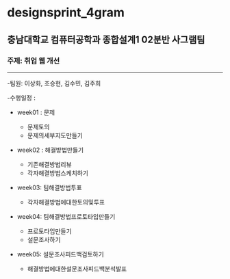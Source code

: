 # designsprint_4gram
## 충남대학교 컴퓨터공학과 종합설계1 02분반 사그램팀
### 주제: 취업 웹 개선

-------------------------------------------
-팀원: 이상화, 조승현, 김수민, 김주희


-수행일정 :
 * week01 : 문제
   - 문제토의
   - 문제의세부지도만들기

 * week02 : 해결방법만들기
   - 기존해결방법리뷰
   - 각자해결방법스케치하기

 * week03: 팀해결방법투표
   - 각자해결방법에대한토의및투표

 * week04: 팀해결방법프로토타입만들기
   - 프로토타입만들기
   - 설문조사하기

* week05: 설문조사피드백검토하기
   - 해결방법에대한설문조사피드백분석발표
